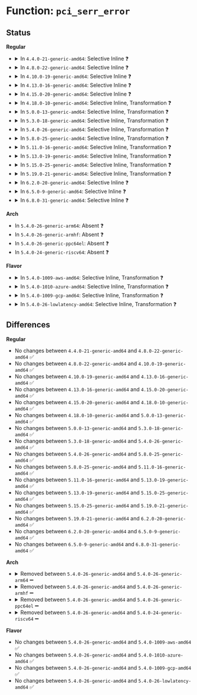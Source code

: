 # Function: <code>pci_serr_error</code>

## Status
<b>Regular</b>
<ul>
<li>
<details>
<summary>In <code>4.4.0-21-generic-amd64</code>: Selective Inline ❓</summary>

```c
void pci_serr_error(unsigned char reason, struct pt_regs * regs)
```

```json
{
  "name": "pci_serr_error",
  "collision_type": "Unique Static",
  "inline_type": "Selective",
  "funcs": [
    {
      "addr": 18446744071579051808,
      "name": "pci_serr_error",
      "external": false,
      "loc": "arch/x86/kernel/nmi.c:213",
      "file": "arch/x86/kernel/nmi.c",
      "inline": "not declared, inlined",
      "caller_inline": [],
      "caller_func": [
        "arch/x86/kernel/nmi.c:default_do_nmi"
      ]
    }
  ],
  "symbols": [
    {
      "addr": 18446744071579051808,
      "name": "pci_serr_error",
      "section": ".text",
      "bind": "STB_LOCAL",
      "size": 112
    }
  ]
}
```
</details>
</li>
<li>
<details>
<summary>In <code>4.8.0-22-generic-amd64</code>: Selective Inline ❓</summary>

```c
void pci_serr_error(unsigned char reason, struct pt_regs * regs)
```

```json
{
  "name": "pci_serr_error",
  "collision_type": "Unique Static",
  "inline_type": "Selective",
  "funcs": [
    {
      "addr": 18446744071579048048,
      "name": "pci_serr_error",
      "external": false,
      "loc": "arch/x86/kernel/nmi.c:216",
      "file": "arch/x86/kernel/nmi.c",
      "inline": "not declared, inlined",
      "caller_inline": [],
      "caller_func": [
        "arch/x86/kernel/nmi.c:default_do_nmi"
      ]
    }
  ],
  "symbols": [
    {
      "addr": 18446744071579048048,
      "name": "pci_serr_error",
      "section": ".text",
      "bind": "STB_LOCAL",
      "size": 125
    }
  ]
}
```
</details>
</li>
<li>
<details>
<summary>In <code>4.10.0-19-generic-amd64</code>: Selective Inline ❓</summary>

```c
void pci_serr_error(unsigned char reason, struct pt_regs * regs)
```

```json
{
  "name": "pci_serr_error",
  "collision_type": "Unique Static",
  "inline_type": "Selective",
  "funcs": [
    {
      "addr": 18446744071579047104,
      "name": "pci_serr_error",
      "external": false,
      "loc": "arch/x86/kernel/nmi.c:216",
      "file": "arch/x86/kernel/nmi.c",
      "inline": "not declared, inlined",
      "caller_inline": [],
      "caller_func": [
        "arch/x86/kernel/nmi.c:default_do_nmi"
      ]
    }
  ],
  "symbols": [
    {
      "addr": 18446744071579047104,
      "name": "pci_serr_error",
      "section": ".text",
      "bind": "STB_LOCAL",
      "size": 125
    }
  ]
}
```
</details>
</li>
<li>
<details>
<summary>In <code>4.13.0-16-generic-amd64</code>: Selective Inline ❓</summary>

```c
void pci_serr_error(unsigned char reason, struct pt_regs * regs)
```

```json
{
  "name": "pci_serr_error",
  "collision_type": "Unique Static",
  "inline_type": "Selective",
  "funcs": [
    {
      "addr": 18446744071579039456,
      "name": "pci_serr_error",
      "external": false,
      "loc": "arch/x86/kernel/nmi.c:216",
      "file": "arch/x86/kernel/nmi.c",
      "inline": "not declared, inlined",
      "caller_inline": [],
      "caller_func": [
        "arch/x86/kernel/nmi.c:default_do_nmi"
      ]
    }
  ],
  "symbols": [
    {
      "addr": 18446744071579039456,
      "name": "pci_serr_error",
      "section": ".text",
      "bind": "STB_LOCAL",
      "size": 111
    }
  ]
}
```
</details>
</li>
<li>
<details>
<summary>In <code>4.15.0-20-generic-amd64</code>: Selective Inline ❓</summary>

```c
void pci_serr_error(unsigned char reason, struct pt_regs * regs)
```

```json
{
  "name": "pci_serr_error",
  "collision_type": "Unique Static",
  "inline_type": "Selective",
  "funcs": [
    {
      "addr": 18446744071579047648,
      "name": "pci_serr_error",
      "external": false,
      "loc": "arch/x86/kernel/nmi.c:216",
      "file": "arch/x86/kernel/nmi.c",
      "inline": "not declared, inlined",
      "caller_inline": [],
      "caller_func": [
        "arch/x86/kernel/nmi.c:default_do_nmi"
      ]
    }
  ],
  "symbols": [
    {
      "addr": 18446744071579047648,
      "name": "pci_serr_error",
      "section": ".text",
      "bind": "STB_LOCAL",
      "size": 111
    }
  ]
}
```
</details>
</li>
<li>
<details>
<summary>In <code>4.18.0-10-generic-amd64</code>: Selective Inline, Transformation ❓</summary>

```c
void pci_serr_error(unsigned char reason, struct pt_regs * regs)
```

```json
{
  "name": "pci_serr_error",
  "collision_type": "Unique Static",
  "inline_type": "Selective",
  "funcs": [
    {
      "addr": 0,
      "name": "pci_serr_error",
      "external": false,
      "loc": "arch/x86/kernel/nmi.c:216",
      "file": "arch/x86/kernel/nmi.c",
      "inline": "not declared, inlined",
      "caller_inline": [],
      "caller_func": [
        "arch/x86/kernel/nmi.c:default_do_nmi"
      ]
    }
  ],
  "symbols": [
    {
      "addr": 18446744071579052384,
      "name": "pci_serr_error",
      "section": ".text",
      "bind": "STB_LOCAL",
      "size": 41
    },
    {
      "addr": 18446744071579053286,
      "name": "pci_serr_error.cold.12",
      "section": ".text",
      "bind": "STB_LOCAL",
      "size": 77
    }
  ]
}
```
</details>
</li>
<li>
<details>
<summary>In <code>5.0.0-13-generic-amd64</code>: Selective Inline, Transformation ❓</summary>

```c
void pci_serr_error(unsigned char reason, struct pt_regs * regs)
```

```json
{
  "name": "pci_serr_error",
  "collision_type": "Unique Static",
  "inline_type": "Selective",
  "funcs": [
    {
      "addr": 18446744071579058326,
      "name": "pci_serr_error",
      "external": false,
      "loc": "arch/x86/kernel/nmi.c:216",
      "file": "arch/x86/kernel/nmi.c",
      "inline": "not declared, inlined",
      "caller_inline": [],
      "caller_func": [
        "arch/x86/kernel/nmi.c:default_do_nmi"
      ]
    }
  ],
  "symbols": [
    {
      "addr": 18446744071579057184,
      "name": "pci_serr_error",
      "section": ".text",
      "bind": "STB_LOCAL",
      "size": 95
    },
    {
      "addr": 18446744071579058326,
      "name": "pci_serr_error.cold.13",
      "section": ".text",
      "bind": "STB_LOCAL",
      "size": 28
    }
  ]
}
```
</details>
</li>
<li>
<details>
<summary>In <code>5.3.0-18-generic-amd64</code>: Selective Inline, Transformation ❓</summary>

```c
void pci_serr_error(unsigned char reason, struct pt_regs * regs)
```

```json
{
  "name": "pci_serr_error",
  "collision_type": "Unique Static",
  "inline_type": "Selective",
  "funcs": [
    {
      "addr": 18446744071579065926,
      "name": "pci_serr_error",
      "external": false,
      "loc": "arch/x86/kernel/nmi.c:219",
      "file": "arch/x86/kernel/nmi.c",
      "inline": "not declared, inlined",
      "caller_inline": [],
      "caller_func": [
        "arch/x86/kernel/nmi.c:default_do_nmi"
      ]
    }
  ],
  "symbols": [
    {
      "addr": 18446744071579064976,
      "name": "pci_serr_error",
      "section": ".text",
      "bind": "STB_LOCAL",
      "size": 40
    },
    {
      "addr": 18446744071579065926,
      "name": "pci_serr_error.cold",
      "section": ".text",
      "bind": "STB_LOCAL",
      "size": 75
    }
  ]
}
```
</details>
</li>
<li>
<details>
<summary>In <code>5.4.0-26-generic-amd64</code>: Selective Inline, Transformation ❓</summary>

```c
void pci_serr_error(unsigned char reason, struct pt_regs * regs)
```

```json
{
  "name": "pci_serr_error",
  "collision_type": "Unique Static",
  "inline_type": "Selective",
  "funcs": [
    {
      "addr": 18446744071579068006,
      "name": "pci_serr_error",
      "external": false,
      "loc": "arch/x86/kernel/nmi.c:217",
      "file": "arch/x86/kernel/nmi.c",
      "inline": "not declared, inlined",
      "caller_inline": [],
      "caller_func": [
        "arch/x86/kernel/nmi.c:default_do_nmi"
      ]
    }
  ],
  "symbols": [
    {
      "addr": 18446744071579067024,
      "name": "pci_serr_error",
      "section": ".text",
      "bind": "STB_LOCAL",
      "size": 40
    },
    {
      "addr": 18446744071579068006,
      "name": "pci_serr_error.cold",
      "section": ".text",
      "bind": "STB_LOCAL",
      "size": 75
    }
  ]
}
```
</details>
</li>
<li>
<details>
<summary>In <code>5.8.0-25-generic-amd64</code>: Selective Inline, Transformation ❓</summary>

```c
void pci_serr_error(unsigned char reason, struct pt_regs * regs)
```

```json
{
  "name": "pci_serr_error",
  "collision_type": "Unique Static",
  "inline_type": "Selective",
  "funcs": [
    {
      "addr": 18446744071591157170,
      "name": "pci_serr_error",
      "external": false,
      "loc": "arch/x86/kernel/nmi.c:213",
      "file": "arch/x86/kernel/nmi.c",
      "inline": "not declared, inlined",
      "caller_inline": [
        "arch/x86/kernel/nmi.c:default_do_nmi"
      ],
      "caller_func": [
        "arch/x86/kernel/nmi.c:default_do_nmi"
      ]
    }
  ],
  "symbols": [
    {
      "addr": 18446744071579075442,
      "name": "pci_serr_error.part.0",
      "section": ".text",
      "bind": "STB_LOCAL",
      "size": 91
    },
    {
      "addr": 18446744071579075248,
      "name": "pci_serr_error",
      "section": ".text",
      "bind": "STB_LOCAL",
      "size": 40
    },
    {
      "addr": 18446744071579075714,
      "name": "pci_serr_error.cold",
      "section": ".text",
      "bind": "STB_LOCAL",
      "size": 16
    }
  ]
}
```
</details>
</li>
<li>
<details>
<summary>In <code>5.11.0-16-generic-amd64</code>: Selective Inline, Transformation ❓</summary>

```c
void pci_serr_error(unsigned char reason, struct pt_regs * regs)
```

```json
{
  "name": "pci_serr_error",
  "collision_type": "Unique Static",
  "inline_type": "Selective",
  "funcs": [
    {
      "addr": 18446744071591650962,
      "name": "pci_serr_error",
      "external": false,
      "loc": "arch/x86/kernel/nmi.c:213",
      "file": "arch/x86/kernel/nmi.c",
      "inline": "not declared, inlined",
      "caller_inline": [
        "arch/x86/kernel/nmi.c:default_do_nmi"
      ],
      "caller_func": [
        "arch/x86/kernel/nmi.c:default_do_nmi"
      ]
    }
  ],
  "symbols": [
    {
      "addr": 18446744071591246152,
      "name": "pci_serr_error.part.0",
      "section": ".text",
      "bind": "STB_LOCAL",
      "size": 91
    },
    {
      "addr": 18446744071579078112,
      "name": "pci_serr_error",
      "section": ".text",
      "bind": "STB_LOCAL",
      "size": 40
    },
    {
      "addr": 18446744071591246424,
      "name": "pci_serr_error.cold",
      "section": ".text",
      "bind": "STB_LOCAL",
      "size": 16
    }
  ]
}
```
</details>
</li>
<li>
<details>
<summary>In <code>5.13.0-19-generic-amd64</code>: Selective Inline, Transformation ❓</summary>

```c
void pci_serr_error(unsigned char reason, struct pt_regs * regs)
```

```json
{
  "name": "pci_serr_error",
  "collision_type": "Unique Static",
  "inline_type": "Selective",
  "funcs": [
    {
      "addr": 18446744071591594786,
      "name": "pci_serr_error",
      "external": false,
      "loc": "arch/x86/kernel/nmi.c:213",
      "file": "arch/x86/kernel/nmi.c",
      "inline": "not declared, inlined",
      "caller_inline": [
        "arch/x86/kernel/nmi.c:default_do_nmi"
      ],
      "caller_func": [
        "arch/x86/kernel/nmi.c:default_do_nmi"
      ]
    }
  ],
  "symbols": [
    {
      "addr": 18446744071591189946,
      "name": "pci_serr_error.part.0",
      "section": ".text",
      "bind": "STB_LOCAL",
      "size": 91
    },
    {
      "addr": 18446744071579085040,
      "name": "pci_serr_error",
      "section": ".text",
      "bind": "STB_LOCAL",
      "size": 40
    },
    {
      "addr": 18446744071591190218,
      "name": "pci_serr_error.cold",
      "section": ".text",
      "bind": "STB_LOCAL",
      "size": 16
    }
  ]
}
```
</details>
</li>
<li>
<details>
<summary>In <code>5.15.0-25-generic-amd64</code>: Selective Inline, Transformation ❓</summary>

```c
void pci_serr_error(unsigned char reason, struct pt_regs * regs)
```

```json
{
  "name": "pci_serr_error",
  "collision_type": "Unique Static",
  "inline_type": "Selective",
  "funcs": [
    {
      "addr": 18446744071592766658,
      "name": "pci_serr_error",
      "external": false,
      "loc": "arch/x86/kernel/nmi.c:213",
      "file": "arch/x86/kernel/nmi.c",
      "inline": "not declared, inlined",
      "caller_inline": [
        "arch/x86/kernel/nmi.c:default_do_nmi"
      ],
      "caller_func": [
        "arch/x86/kernel/nmi.c:default_do_nmi"
      ]
    }
  ],
  "symbols": [
    {
      "addr": 18446744071592053508,
      "name": "pci_serr_error.part.0",
      "section": ".text",
      "bind": "STB_LOCAL",
      "size": 91
    },
    {
      "addr": 18446744071579108048,
      "name": "pci_serr_error",
      "section": ".text",
      "bind": "STB_LOCAL",
      "size": 40
    },
    {
      "addr": 18446744071592053780,
      "name": "pci_serr_error.cold",
      "section": ".text",
      "bind": "STB_LOCAL",
      "size": 16
    }
  ]
}
```
</details>
</li>
<li>
<details>
<summary>In <code>5.19.0-21-generic-amd64</code>: Selective Inline, Transformation ❓</summary>

```c
void pci_serr_error(unsigned char reason, struct pt_regs * regs)
```

```json
{
  "name": "pci_serr_error",
  "collision_type": "Unique Static",
  "inline_type": "Selective",
  "funcs": [
    {
      "addr": 18446744071594660364,
      "name": "pci_serr_error",
      "external": false,
      "loc": "arch/x86/kernel/nmi.c:217",
      "file": "arch/x86/kernel/nmi.c",
      "inline": "not declared, inlined",
      "caller_inline": [
        "arch/x86/kernel/nmi.c:default_do_nmi"
      ],
      "caller_func": [
        "arch/x86/kernel/nmi.c:default_do_nmi"
      ]
    }
  ],
  "symbols": [
    {
      "addr": 18446744071593820394,
      "name": "pci_serr_error.part.0",
      "section": ".text",
      "bind": "STB_LOCAL",
      "size": 103
    },
    {
      "addr": 18446744071579138944,
      "name": "pci_serr_error",
      "section": ".text",
      "bind": "STB_LOCAL",
      "size": 51
    },
    {
      "addr": 18446744071593820497,
      "name": "pci_serr_error.cold",
      "section": ".text",
      "bind": "STB_LOCAL",
      "size": 17
    }
  ]
}
```
</details>
</li>
<li>
<details>
<summary>In <code>6.2.0-20-generic-amd64</code>: Selective Inline ❓</summary>

```c
void pci_serr_error(unsigned char reason, struct pt_regs * regs)
```

```json
{
  "name": "pci_serr_error",
  "collision_type": "Unique Static",
  "inline_type": "Selective",
  "funcs": [
    {
      "addr": 18446744071579182672,
      "name": "pci_serr_error",
      "external": false,
      "loc": "arch/x86/kernel/nmi.c:217",
      "file": "arch/x86/kernel/nmi.c",
      "inline": "not declared, inlined",
      "caller_inline": [],
      "caller_func": [
        "arch/x86/kernel/nmi.c:default_do_nmi"
      ]
    }
  ],
  "symbols": [
    {
      "addr": 18446744071579182672,
      "name": "pci_serr_error",
      "section": ".text",
      "bind": "STB_LOCAL",
      "size": 139
    }
  ]
}
```
</details>
</li>
<li>
<details>
<summary>In <code>6.5.0-9-generic-amd64</code>: Selective Inline ❓</summary>

```c
void pci_serr_error(unsigned char reason, struct pt_regs * regs)
```

```json
{
  "name": "pci_serr_error",
  "collision_type": "Unique Static",
  "inline_type": "Selective",
  "funcs": [
    {
      "addr": 18446744071579186096,
      "name": "pci_serr_error",
      "external": false,
      "loc": "arch/x86/kernel/nmi.c:226",
      "file": "arch/x86/kernel/nmi.c",
      "inline": "not declared, inlined",
      "caller_inline": [],
      "caller_func": [
        "arch/x86/kernel/nmi.c:default_do_nmi"
      ]
    }
  ],
  "symbols": [
    {
      "addr": 18446744071579186096,
      "name": "pci_serr_error",
      "section": ".text",
      "bind": "STB_LOCAL",
      "size": 139
    }
  ]
}
```
</details>
</li>
<li>
<details>
<summary>In <code>6.8.0-31-generic-amd64</code>: Selective Inline ❓</summary>

```c
void pci_serr_error(unsigned char reason, struct pt_regs * regs)
```

```json
{
  "name": "pci_serr_error",
  "collision_type": "Unique Static",
  "inline_type": "Selective",
  "funcs": [
    {
      "addr": 18446744071579215312,
      "name": "pci_serr_error",
      "external": false,
      "loc": "arch/x86/kernel/nmi.c:227",
      "file": "arch/x86/kernel/nmi.c",
      "inline": "not declared, inlined",
      "caller_inline": [],
      "caller_func": [
        "arch/x86/kernel/nmi.c:default_do_nmi"
      ]
    }
  ],
  "symbols": [
    {
      "addr": 18446744071579215312,
      "name": "pci_serr_error",
      "section": ".text",
      "bind": "STB_LOCAL",
      "size": 139
    }
  ]
}
```
</details>
</li>
</ul>
<b>Arch</b>
<ul>
<li>
In <code>5.4.0-26-generic-arm64</code>: Absent ❓
</li>
<li>
In <code>5.4.0-26-generic-armhf</code>: Absent ❓
</li>
<li>
In <code>5.4.0-26-generic-ppc64el</code>: Absent ❓
</li>
<li>
In <code>5.4.0-24-generic-riscv64</code>: Absent ❓
</li>
</ul>
<b>Flavor</b>
<ul>
<li>
<details>
<summary>In <code>5.4.0-1009-aws-amd64</code>: Selective Inline, Transformation ❓</summary>

```c
void pci_serr_error(unsigned char reason, struct pt_regs * regs)
```

```json
{
  "name": "pci_serr_error",
  "collision_type": "Unique Static",
  "inline_type": "Selective",
  "funcs": [
    {
      "addr": 18446744071579068358,
      "name": "pci_serr_error",
      "external": false,
      "loc": "arch/x86/kernel/nmi.c:217",
      "file": "arch/x86/kernel/nmi.c",
      "inline": "not declared, inlined",
      "caller_inline": [],
      "caller_func": [
        "arch/x86/kernel/nmi.c:default_do_nmi"
      ]
    }
  ],
  "symbols": [
    {
      "addr": 18446744071579067376,
      "name": "pci_serr_error",
      "section": ".text",
      "bind": "STB_LOCAL",
      "size": 40
    },
    {
      "addr": 18446744071579068358,
      "name": "pci_serr_error.cold",
      "section": ".text",
      "bind": "STB_LOCAL",
      "size": 75
    }
  ]
}
```
</details>
</li>
<li>
<details>
<summary>In <code>5.4.0-1010-azure-amd64</code>: Selective Inline, Transformation ❓</summary>

```c
void pci_serr_error(unsigned char reason, struct pt_regs * regs)
```

```json
{
  "name": "pci_serr_error",
  "collision_type": "Unique Static",
  "inline_type": "Selective",
  "funcs": [
    {
      "addr": 18446744071579001094,
      "name": "pci_serr_error",
      "external": false,
      "loc": "arch/x86/kernel/nmi.c:217",
      "file": "arch/x86/kernel/nmi.c",
      "inline": "not declared, inlined",
      "caller_inline": [],
      "caller_func": [
        "arch/x86/kernel/nmi.c:default_do_nmi"
      ]
    }
  ],
  "symbols": [
    {
      "addr": 18446744071579000128,
      "name": "pci_serr_error",
      "section": ".text",
      "bind": "STB_LOCAL",
      "size": 40
    },
    {
      "addr": 18446744071579001094,
      "name": "pci_serr_error.cold",
      "section": ".text",
      "bind": "STB_LOCAL",
      "size": 75
    }
  ]
}
```
</details>
</li>
<li>
<details>
<summary>In <code>5.4.0-1009-gcp-amd64</code>: Selective Inline, Transformation ❓</summary>

```c
void pci_serr_error(unsigned char reason, struct pt_regs * regs)
```

```json
{
  "name": "pci_serr_error",
  "collision_type": "Unique Static",
  "inline_type": "Selective",
  "funcs": [
    {
      "addr": 18446744071579067942,
      "name": "pci_serr_error",
      "external": false,
      "loc": "arch/x86/kernel/nmi.c:217",
      "file": "arch/x86/kernel/nmi.c",
      "inline": "not declared, inlined",
      "caller_inline": [],
      "caller_func": [
        "arch/x86/kernel/nmi.c:default_do_nmi"
      ]
    }
  ],
  "symbols": [
    {
      "addr": 18446744071579066960,
      "name": "pci_serr_error",
      "section": ".text",
      "bind": "STB_LOCAL",
      "size": 40
    },
    {
      "addr": 18446744071579067942,
      "name": "pci_serr_error.cold",
      "section": ".text",
      "bind": "STB_LOCAL",
      "size": 75
    }
  ]
}
```
</details>
</li>
<li>
<details>
<summary>In <code>5.4.0-26-lowlatency-amd64</code>: Selective Inline, Transformation ❓</summary>

```c
void pci_serr_error(unsigned char reason, struct pt_regs * regs)
```

```json
{
  "name": "pci_serr_error",
  "collision_type": "Unique Static",
  "inline_type": "Selective",
  "funcs": [
    {
      "addr": 18446744071579072038,
      "name": "pci_serr_error",
      "external": false,
      "loc": "arch/x86/kernel/nmi.c:217",
      "file": "arch/x86/kernel/nmi.c",
      "inline": "not declared, inlined",
      "caller_inline": [],
      "caller_func": [
        "arch/x86/kernel/nmi.c:default_do_nmi"
      ]
    }
  ],
  "symbols": [
    {
      "addr": 18446744071579071056,
      "name": "pci_serr_error",
      "section": ".text",
      "bind": "STB_LOCAL",
      "size": 40
    },
    {
      "addr": 18446744071579072038,
      "name": "pci_serr_error.cold",
      "section": ".text",
      "bind": "STB_LOCAL",
      "size": 75
    }
  ]
}
```
</details>
</li>
</ul>

## Differences
<b>Regular</b>
<ul>
<li>
No changes between <code>4.4.0-21-generic-amd64</code> and <code>4.8.0-22-generic-amd64</code> ✅
</li>
<li>
No changes between <code>4.8.0-22-generic-amd64</code> and <code>4.10.0-19-generic-amd64</code> ✅
</li>
<li>
No changes between <code>4.10.0-19-generic-amd64</code> and <code>4.13.0-16-generic-amd64</code> ✅
</li>
<li>
No changes between <code>4.13.0-16-generic-amd64</code> and <code>4.15.0-20-generic-amd64</code> ✅
</li>
<li>
No changes between <code>4.15.0-20-generic-amd64</code> and <code>4.18.0-10-generic-amd64</code> ✅
</li>
<li>
No changes between <code>4.18.0-10-generic-amd64</code> and <code>5.0.0-13-generic-amd64</code> ✅
</li>
<li>
No changes between <code>5.0.0-13-generic-amd64</code> and <code>5.3.0-18-generic-amd64</code> ✅
</li>
<li>
No changes between <code>5.3.0-18-generic-amd64</code> and <code>5.4.0-26-generic-amd64</code> ✅
</li>
<li>
No changes between <code>5.4.0-26-generic-amd64</code> and <code>5.8.0-25-generic-amd64</code> ✅
</li>
<li>
No changes between <code>5.8.0-25-generic-amd64</code> and <code>5.11.0-16-generic-amd64</code> ✅
</li>
<li>
No changes between <code>5.11.0-16-generic-amd64</code> and <code>5.13.0-19-generic-amd64</code> ✅
</li>
<li>
No changes between <code>5.13.0-19-generic-amd64</code> and <code>5.15.0-25-generic-amd64</code> ✅
</li>
<li>
No changes between <code>5.15.0-25-generic-amd64</code> and <code>5.19.0-21-generic-amd64</code> ✅
</li>
<li>
No changes between <code>5.19.0-21-generic-amd64</code> and <code>6.2.0-20-generic-amd64</code> ✅
</li>
<li>
No changes between <code>6.2.0-20-generic-amd64</code> and <code>6.5.0-9-generic-amd64</code> ✅
</li>
<li>
No changes between <code>6.5.0-9-generic-amd64</code> and <code>6.8.0-31-generic-amd64</code> ✅
</li>
</ul>
<b>Arch</b>
<ul>
<li>
<details>
<summary>Removed between <code>5.4.0-26-generic-amd64</code> and <code>5.4.0-26-generic-arm64</code> ➖</summary>

```c
void pci_serr_error(unsigned char reason, struct pt_regs * regs)
```
</details>
</li>
<li>
<details>
<summary>Removed between <code>5.4.0-26-generic-amd64</code> and <code>5.4.0-26-generic-armhf</code> ➖</summary>

```c
void pci_serr_error(unsigned char reason, struct pt_regs * regs)
```
</details>
</li>
<li>
<details>
<summary>Removed between <code>5.4.0-26-generic-amd64</code> and <code>5.4.0-26-generic-ppc64el</code> ➖</summary>

```c
void pci_serr_error(unsigned char reason, struct pt_regs * regs)
```
</details>
</li>
<li>
<details>
<summary>Removed between <code>5.4.0-26-generic-amd64</code> and <code>5.4.0-24-generic-riscv64</code> ➖</summary>

```c
void pci_serr_error(unsigned char reason, struct pt_regs * regs)
```
</details>
</li>
</ul>
<b>Flavor</b>
<ul>
<li>
No changes between <code>5.4.0-26-generic-amd64</code> and <code>5.4.0-1009-aws-amd64</code> ✅
</li>
<li>
No changes between <code>5.4.0-26-generic-amd64</code> and <code>5.4.0-1010-azure-amd64</code> ✅
</li>
<li>
No changes between <code>5.4.0-26-generic-amd64</code> and <code>5.4.0-1009-gcp-amd64</code> ✅
</li>
<li>
No changes between <code>5.4.0-26-generic-amd64</code> and <code>5.4.0-26-lowlatency-amd64</code> ✅
</li>
</ul>
